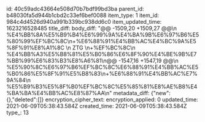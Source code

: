 id: 40c59adc43664e508d70b7bdf99bd3ba
parent_id: b48030fa5d944b1cbd2c33ef6bef0088
item_type: 1
item_id: 984c4d4526d940a991b339bc938dd6c0
item_updated_time: 1623216528485
title_diff: 
body_diff: "@@ -1509,20 +1509,27 @@\\n  %E4%BB%8A%E5%B9%B4%E6%99%9A%E4%BA%9B%E6%97%B6%E5%80%99%EF%BC%8C\\n+%E6%88%91%E4%BB%AC%E4%BC%9A%E5%8F%91%E8%A1%8C \\n ZTG \\n+%EF%BC%8C\\n %E4%BB%A3%E5%B8%81%E5%B0%86%E6%8F%90%E4%BE%9B%E7%BB%99%E6%83%B3%E8%A6%81\\n@@ -1547,16 +1547,19 @@\\n %E5%90%8C%E6%97%B6%EF%BC%8C%E6%88%91%E4%BB%AC%E5%B0%86%E5%8F%91%E5%B8%83\\n+%E6%88%91%E4%BB%AC%E7%9A%84\\n %E5%B9%B3%E5%8F%B0%EF%BC%8C%E5%85%81%E8%AE%B8%E4%BA%BA%E4%BB%AC%E8%87%AA\\n"
metadata_diff: {"new":{},"deleted":[]}
encryption_cipher_text: 
encryption_applied: 0
updated_time: 2021-06-09T05:38:43.584Z
created_time: 2021-06-09T05:38:43.584Z
type_: 13